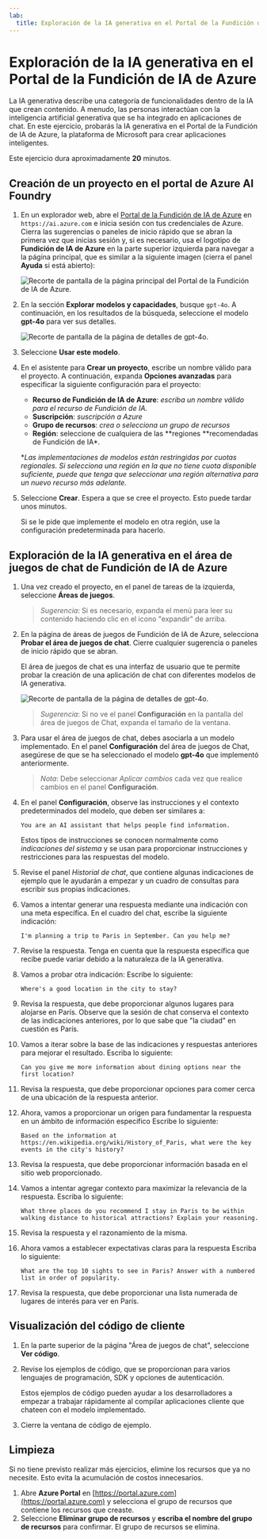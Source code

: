 ```yaml
---
lab:
  title: Exploración de la IA generativa en el Portal de la Fundición de IA de Azure
---
```


# Exploración de la IA generativa en el Portal de la Fundición de IA de Azure

La IA generativa describe una categoría de funcionalidades dentro de la IA que crean contenido. A menudo, las personas interactúan con la inteligencia artificial generativa que se ha integrado en aplicaciones de chat. En este ejercicio, probarás la IA generativa en el Portal de la Fundición de IA de Azure, la plataforma de Microsoft para crear aplicaciones inteligentes. 

Este ejercicio dura aproximadamente **20** minutos.

## Creación de un proyecto en el portal de Azure AI Foundry

1. En un explorador web, abre el [Portal de la Fundición de IA de Azure](https://ai.azure.com) en `https://ai.azure.com` e inicia sesión con tus credenciales de Azure. Cierra las sugerencias o paneles de inicio rápido que se abran la primera vez que inicias sesión y, si es necesario, usa el logotipo de **Fundición de IA de Azure** en la parte superior izquierda para navegar a la página principal, que es similar a la siguiente imagen (cierra el panel **Ayuda** si está abierto):

    ![Recorte de pantalla de la página principal del Portal de la Fundición de IA de Azure.](./media/ai-foundry-portal.png)

1. En la sección **Explorar modelos y capacidades**, busque `gpt-4o`. A continuación, en los resultados de la búsqueda, seleccione el modelo **gpt-4o** para ver sus detalles.

    ![Recorte de pantalla de la página de detalles de gpt-4o.](./media/gpt-4o-details.png)

1. Seleccione **Usar este modelo**.

1. En el asistente para **Crear un proyecto**, escribe un nombre válido para el proyecto. A continuación, expanda **Opciones avanzadas** para especificar la siguiente configuración para el proyecto:
    - **Recurso de Fundición de IA de Azure**: *escriba un nombre válido para el recurso de Fundición de IA.*
    - **Suscripción**: *suscripción a Azure*
    - **Grupo de recursos**: *crea o selecciona un grupo de recursos*
    - **Región**: seleccione de cualquiera de las **regiones **recomendadas de Fundición de IA\*.
    
    \**Las implementaciones de modelos están restringidas por cuotas regionales. Si selecciona una región en la que no tiene cuota disponible suficiente, puede que tenga que seleccionar una región alternativa para un nuevo recurso más adelante.*

1. Seleccione **Crear**. Espera a que se cree el proyecto. Esto puede tardar unos minutos.

    Si se le pide que implemente el modelo en otra región, use la configuración predeterminada para hacerlo.

## Exploración de la IA generativa en el área de juegos de chat de Fundición de IA de Azure

1. Una vez creado el proyecto, en el panel de tareas de la izquierda, seleccione **Áreas de juegos**. 

    >*Sugerencia*: Si es necesario, expanda el menú para leer su contenido haciendo clic en el icono "expandir" de arriba.

1. En la página de áreas de juegos de Fundición de IA de Azure, selecciona **Probar el área de juegos de chat**. Cierre cualquier sugerencia o paneles de inicio rápido que se abran.

    El área de juegos de chat es una interfaz de usuario que te permite probar la creación de una aplicación de chat con diferentes modelos de IA generativa.

    ![Recorte de pantalla de la página de detalles de gpt-4o.](./media/chat-playground.png)

    >*Sugerencia*: Si no ve el panel **Configuración** en la pantalla del área de juegos de Chat, expanda el tamaño de la ventana.  

1. Para usar el área de juegos de chat, debes asociarla a un modelo implementado. En el panel **Configuración** del área de juegos de Chat, asegúrese de que se ha seleccionado el modelo **gpt-4o** que implementó anteriormente. 

    >*Nota*: Debe seleccionar *Aplicar cambios* cada vez que realice cambios en el panel **Configuración**.

1. En el panel **Configuración**, observe las instrucciones y el contexto predeterminados del modelo, que deben ser similares a:

    `You are an AI assistant that helps people find information.`

    Estos tipos de instrucciones se conocen normalmente como *indicaciones del sistema* y se usan para proporcionar instrucciones y restricciones para las respuestas del modelo.

1. Revise el panel *Historial de chat*, que contiene algunas indicaciones de ejemplo que le ayudarán a empezar y un cuadro de consultas para escribir sus propias indicaciones. 

1. Vamos a intentar generar una respuesta mediante una indicación con una meta específica. En el cuadro del chat, escribe la siguiente indicación:

    ```prompt
    I'm planning a trip to Paris in September. Can you help me?
    ```

1. Revise la respuesta. Tenga en cuenta que la respuesta específica que recibe puede variar debido a la naturaleza de la IA generativa.

1. Vamos a probar otra indicación: Escribe lo siguiente:

    ```prompt
    Where's a good location in the city to stay?
    ```

1. Revisa la respuesta, que debe proporcionar algunos lugares para alojarse en París. Observe que la sesión de chat conserva el contexto de las indicaciones anteriores, por lo que sabe que "la ciudad" en cuestión es París.

1. Vamos a iterar sobre la base de las indicaciones y respuestas anteriores para mejorar el resultado. Escriba lo siguiente:

    ```prompt
    Can you give me more information about dining options near the first location?
    ```

1. Revisa la respuesta, que debe proporcionar opciones para comer cerca de una ubicación de la respuesta anterior. 

1. Ahora, vamos a proporcionar un origen para fundamentar la respuesta en un ámbito de información específico Escribe lo siguiente: 

    ```prompt
    Based on the information at https://en.wikipedia.org/wiki/History_of_Paris, what were the key events in the city's history?
    ```

1. Revisa la respuesta, que debe proporcionar información basada en el sitio web proporcionado. 

1. Vamos a intentar agregar contexto para maximizar la relevancia de la respuesta. Escriba lo siguiente: 

    ```prompt
    What three places do you recommend I stay in Paris to be within walking distance to historical attractions? Explain your reasoning.
    ```

1. Revisa la respuesta y el razonamiento de la misma.  

1. Ahora vamos a establecer expectativas claras para la respuesta Escriba lo siguiente:

    ```prompt
    What are the top 10 sights to see in Paris? Answer with a numbered list in order of popularity.
    ```

1. Revisa la respuesta, que debe proporcionar una lista numerada de lugares de interés para ver en París.

## Visualización del código de cliente

1. En la parte superior de la página "Área de juegos de chat", seleccione **Ver código**.
1. Revise los ejemplos de código, que se proporcionan para varios lenguajes de programación, SDK y opciones de autenticación.

    Estos ejemplos de código pueden ayudar a los desarrolladores a empezar a trabajar rápidamente al compilar aplicaciones cliente que chateen con el modelo implementado.

1. Cierre la ventana de código de ejemplo.

## Limpieza

Si no tiene previsto realizar más ejercicios, elimine los recursos que ya no necesite. Esto evita la acumulación de costos innecesarios.

1. Abre **Azure Portal** en [https://portal.azure.com](https://portal.azure.com) y selecciona el grupo de recursos que contiene los recursos que creaste.
1. Seleccione **Eliminar grupo de recursos** y **escriba el nombre del grupo de recursos** para confirmar. El grupo de recursos se elimina.

